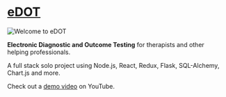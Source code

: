 # [eDOT](https://edot.herokuapp.com/)

![Welcome to eDOT](https://dot-aws.s3-us-west-1.amazonaws.com/edot-preview-small.png)

**Electronic Diagnostic and Outcome Testing** for therapists and other helping professionals. 

A full stack solo project using Node.js, React, Redux, Flask, SQL-Alchemy, Chart.js and more.

Check out a [demo video](https://youtu.be/56xb_IM6Nfs) on YouTube.
